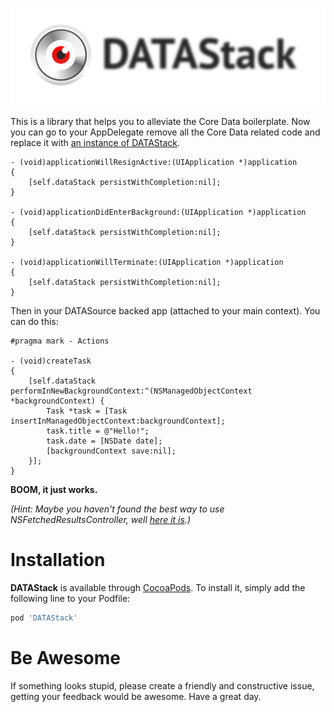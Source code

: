 ![DATAStack](https://raw.githubusercontent.com/3lvis/DATAStack/master/Images/datastack-logo.png)

This is a library that helps you to alleviate the Core Data boilerplate. Now you can go to your AppDelegate remove all the Core Data related code and replace it with [an instance of DATAStack](https://github.com/3lvis/DATAStack/blob/master/Demo/Demo/AppDelegate/ANDYAppDelegate.m#L19).

``` objc
- (void)applicationWillResignActive:(UIApplication *)application
{
    [self.dataStack persistWithCompletion:nil];
}

- (void)applicationDidEnterBackground:(UIApplication *)application
{
    [self.dataStack persistWithCompletion:nil];
}

- (void)applicationWillTerminate:(UIApplication *)application
{
    [self.dataStack persistWithCompletion:nil];
}
```

Then in your DATASource backed app (attached to your main context). You can do this:

``` objc
#pragma mark - Actions

- (void)createTask
{
    [self.dataStack performInNewBackgroundContext:^(NSManagedObjectContext *backgroundContext) {
        Task *task = [Task insertInManagedObjectContext:backgroundContext];
        task.title = @"Hello!";
        task.date = [NSDate date];
        [backgroundContext save:nil];
    }];
}
```

**BOOM, it just works.**

_(Hint: Maybe you haven't found the best way to use NSFetchedResultsController, well [here it is](https://github.com/3lvis/DATASource).)_

Installation
===========

**DATAStack** is available through [CocoaPods](http://cocoapods.org). To install it, simply add the following line to your Podfile:

```ruby
pod 'DATAStack'
```

Be Awesome
==========

If something looks stupid, please create a friendly and constructive issue, getting your feedback would be awesome. Have a great day.

